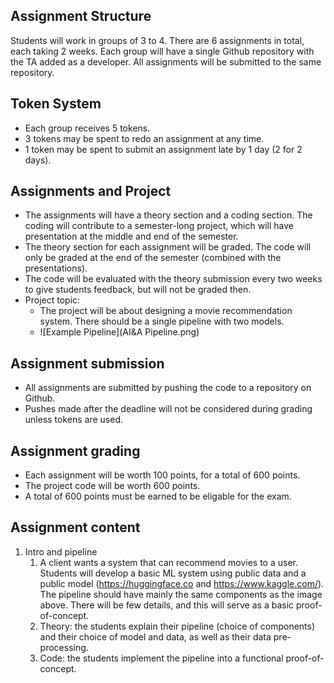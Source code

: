 ## Assignment Structure
Students will work in groups of 3 to 4. There are 6 assignments in total, each taking 2 weeks. Each group will have a single Github repository with the TA added as a developer. All assignments will be submitted to the same repository.
## Token System
- Each group receives 5 tokens.
- 3 tokens may be spent to redo an assignment at any time. 
- 1 token may be spent to submit an assignment late by 1 day (2 for 2 days).
## Assignments and Project
- The assignments will have a theory section and a coding section. The coding will contribute to a semester-long project, which will have presentation at the middle and end of the semester. 
- The theory section for each assignment will be graded. The code will only be graded at the end of the semester (combined with the presentations).
- The code will be evaluated with the theory submission every two weeks to give students feedback, but will not be graded then.
- Project topic:
	- The project will be about designing a movie recommendation system. There should be a single pipeline with two models.
	- ![Example Pipeline](AI&A Pipeline.png)
## Assignment submission
- All assignments are submitted by pushing the code to a repository on Github. 
- Pushes made after the deadline will not be considered during grading unless tokens are used.
## Assignment grading
- Each assignment will be worth 100 points, for a total of 600 points. 
- The project code will be worth 600 points.
- A total of 600 points must be earned to be eligable for the exam. 
## Assignment content
1. Intro and pipeline
	1. A client wants a system that can recommend movies to a user. Students will develop a basic ML system using public data and a public model (https://huggingface.co and https://www.kaggle.com/). The pipeline should have mainly the same components as the image above. There will be few details, and this will serve as a basic proof-of-concept.
	2. Theory: the students explain their pipeline (choice of components) and their choice of model and data, as well as their data pre-processing.
	3. Code: the students implement the pipeline into a functional proof-of-concept.  
